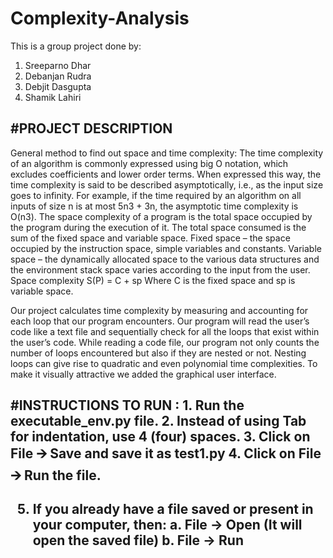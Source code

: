# Complexity-Analysis

This is a group project done by:
1. Sreeparno Dhar
2. Debanjan Rudra
3. Debjit Dasgupta
4. Shamik Lahiri

<h2> #PROJECT DESCRIPTION </h2>

General method to find out space and time complexity:
The time complexity of an algorithm is commonly expressed using big O notation, which excludes coefficients and lower order terms. When expressed this way, the time complexity is said to be described asymptotically, i.e., as the input size goes to infinity.
For example, if the time required by an algorithm on all inputs of size n is at most 5n3 + 3n, the asymptotic time complexity is O(n3).
The space complexity of a program is the total space occupied by the program during the execution of it. The total space consumed is the sum of the fixed space and variable space. 
Fixed space – the space occupied by the instruction space, simple variables and constants. 
Variable space – the dynamically allocated space to the various data structures and the environment stack space varies according to the input from the user. 
Space complexity S(P) = C + sp
Where C is the fixed space and sp is variable space.

Our project calculates time complexity by measuring and accounting for each loop that our program encounters. Our program will read the user’s code like a text file and sequentially check for all the loops that exist within the user’s code. While reading a code file, our program not only counts the number of loops encountered but also if they are nested or not. Nesting loops can give rise to quadratic and even polynomial time complexities.
To make it visually attractive we added the graphical user interface.



<h2> #INSTRUCTIONS TO RUN : 
1. Run the executable_env.py file.
2. Instead of using Tab for indentation, use 4 (four) spaces.
3. Click on File 🡪 Save and save it as test1.py 
4. Click on File 🡪 Run the file.

5. If you already have a file saved or present in your computer, then:
  a.  File -> Open (It will open the saved file)
  b.  File -> Run
